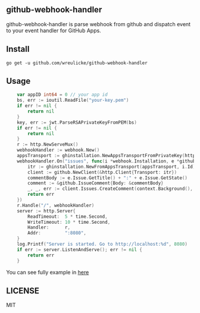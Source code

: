 ## github-webhook-handler

github-webhook-handler is parse webhook from github and dispatch event to your event handler for GitHub Apps.

## Install

```
go get -u github.com/wreulicke/github-webhook-handler
```

## Usage 

```go
	var appID int64 = 0 // your app id
	bs, err := ioutil.ReadFile("your-key.pem")
	if err != nil {
		return nil
	}
	key, err := jwt.ParseRSAPrivateKeyFromPEM(bs)
	if err != nil {
		return nil
	}
	r := http.NewServeMux()
	webhookHandler := webhook.New()
	appsTransport := ghinstallation.NewAppsTransportFromPrivateKey(http.DefaultTransport, appID, key),
	webhookHandler.On("issues", func(i *webhook.Installation, e *github.IssuesEvent) error {
		itr := ghinstallation.NewFromAppsTransport(appsTransport, i.Id)
		client := github.NewClient(&http.Client{Transport: itr})
		commentBody := e.Issue.GetTitle() + ":" + e.Issue.GetState()
		comment := &github.IssueComment{Body: &commentBody}
		_, _, err := client.Issues.CreateComment(context.Background(), *e.Repo.Owner.Login, *e.Repo.Name, *e.Issue.Number, comment)
		return err
	})
	r.Handle("/", webhookHandler)
	server := http.Server{
		ReadTimeout:  5 * time.Second,
		WriteTimeout: 10 * time.Second,
		Handler:      r,
		Addr:         ":8080",
	}
	log.Printf("Server is started. Go to http://localhost:%d", 8080)
	if err := server.ListenAndServe(); err != nil {
		return err
	}
```

You can see fully example in [here](./example/)

## LICENSE 

MIT